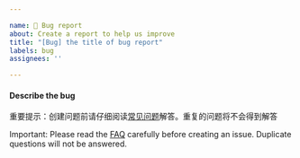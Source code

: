 ```yaml
---

name: 🐞 Bug report
about: Create a report to help us improve
title: "[Bug] the title of bug report"
labels: bug
assignees: ''

---
```


#### Describe the bug

重要提示：创建问题前请仔细阅读[常见问题](https://github.com/viarotel-org/escrcpy/blob/main/README-CN.md#%E5%B8%B8%E8%A7%81%E9%97%AE%E9%A2%98)解答。重复的问题将不会得到解答

Important: Please read the [FAQ](https://github.com/viarotel-org/escrcpy#faq) carefully before creating an issue. Duplicate questions will not be answered.